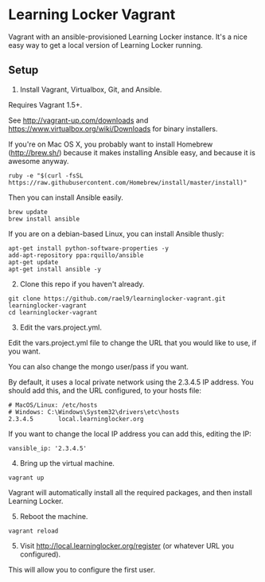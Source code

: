 Learning Locker Vagrant
=======================

Vagrant with an ansible-provisioned Learning Locker instance. It's a nice easy way to get a local version of Learning Locker running.

Setup
-----

1. Install Vagrant, Virtualbox, Git, and Ansible.

  Requires Vagrant 1.5+.

  See http://vagrant-up.com/downloads and https://www.virtualbox.org/wiki/Downloads for binary installers.

  If you're on Mac OS X, you probably want to install Homebrew (http://brew.sh/) because it makes installing Ansible easy, and because it is awesome anyway.

  ```
  ruby -e "$(curl -fsSL https://raw.githubusercontent.com/Homebrew/install/master/install)"
  ```

  Then you can install Ansible easily.

  ```
  brew update
  brew install ansible
  ```

  If you are on a debian-based Linux, you can install Ansible thusly:

  ```
  apt-get install python-software-properties -y
  add-apt-repository ppa:rquillo/ansible
  apt-get update
  apt-get install ansible -y
  ```

2. Clone this repo if you haven't already.

  ````
  git clone https://github.com/rael9/learninglocker-vagrant.git learninglocker-vagrant
  cd learninglocker-vagrant
  ````

3. Edit the vars.project.yml.

  Edit the vars.project.yml file to change the URL that you would like to use, if you want.

  You can also change the mongo user/pass if you want.

  By default, it uses a local private network using the 2.3.4.5 IP address. You should add this, and the URL configured, to your hosts file:

  ````
  # MacOS/Linux: /etc/hosts
  # Windows: C:\Windows\System32\drivers\etc\hosts
  2.3.4.5       local.learninglocker.org
  ````

  If you want to change the local IP address you can add this, editing the IP:

  ```
  vansible_ip: '2.3.4.5'
  ```

4. Bring up the virtual machine.

  ````
  vagrant up
  ````

  Vagrant will automatically install all the required packages, and then install Learning Locker.

5. Reboot the machine.

  ```
  vagrant reload
  ```

5. Visit http://local.learninglocker.org/register (or whatever URL you configured).

  This will allow you to configure the first user.
